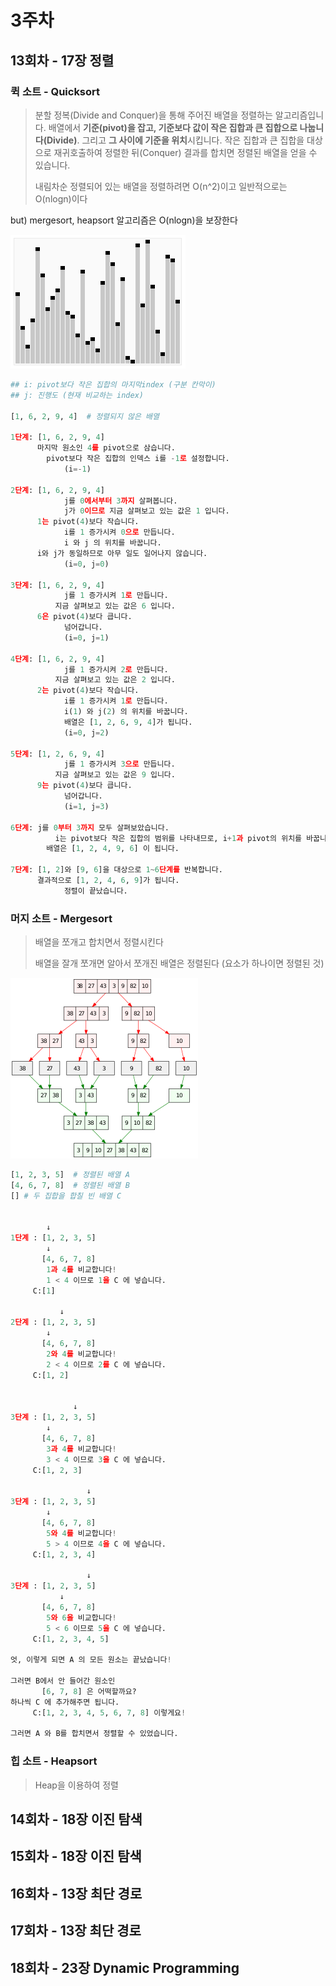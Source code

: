 # 3주차

## 13회차 - 17장 정렬



### 퀵 소트 - Quicksort

> 분할 정복(Divide and Conquer)을 통해 주어진 배열을 정렬하는 알고리즘입니다.
> 배열에서 **기준(pivot)을 잡고, 기준보다 값이 작은 집합과 큰 집합으로 나눕니다(Divide)**.
> 그리고 **그 사이에 기준을 위치**시킵니다. 작은 집합과 큰 집합을 대상으로 재귀호출하여 정렬한 뒤(Conquer) 결과를 합치면 정렬된 배열을 얻을 수 있습니다.
>
> 내림차순 정렬되어 있는 배열을 정렬하려면 O(n^2)이고 일반적으로는 O(nlogn)이다

but) mergesort, heapsort 알고리즘은 O(nlogn)을 보장한다



![Sorting_quicksort_anim](md-images/Sorting_quicksort_anim.gif)



```python
## i: pivot보다 작은 집합의 마지막index (구분 칸막이)
## j: 진행도 (현재 비교하는 index)

[1, 6, 2, 9, 4]  # 정렬되지 않은 배열

1단계: [1, 6, 2, 9, 4]
      마지막 원소인 4를 pivot으로 삼습니다.
	    pivot보다 작은 집합의 인덱스 i를 -1로 설정합니다.
			(i=-1)

2단계: [1, 6, 2, 9, 4]
			j를 0에서부터 3까지 살펴봅니다. 
			j가 0이므로 지금 살펴보고 있는 값은 1 입니다.
      1는 pivot(4)보다 작습니다.
			i를 1 증가시켜 0으로 만듭니다.
			i 와 j 의 위치를 바꿉니다.
      i와 j가 동일하므로 아무 일도 일어나지 않습니다.
			(i=0, j=0)

3단계: [1, 6, 2, 9, 4]
			j를 1 증가시켜 1로 만듭니다.
		  지금 살펴보고 있는 값은 6 입니다.
      6은 pivot(4)보다 큽니다.
			넘어갑니다.
			(i=0, j=1)

4단계: [1, 6, 2, 9, 4]
			j를 1 증가시켜 2로 만듭니다.
		  지금 살펴보고 있는 값은 2 입니다.
      2는 pivot(4)보다 작습니다.
			i를 1 증가시켜 1로 만듭니다.
			i(1) 와 j(2) 의 위치를 바꿉니다.
			배열은 [1, 2, 6, 9, 4]가 됩니다.
			(i=0, j=2)

5단계: [1, 2, 6, 9, 4]
			j를 1 증가시켜 3으로 만듭니다.
		  지금 살펴보고 있는 값은 9 입니다.
      9는 pivot(4)보다 큽니다.
			넘어갑니다.
			(i=1, j=3)

6단계: j를 0부터 3까지 모두 살펴보았습니다.
		  i는 pivot보다 작은 집합의 범위를 나타내므로, i+1과 pivot의 위치를 바꿉니다.
	    배열은 [1, 2, 4, 9, 6] 이 됩니다.

7단계: [1, 2]와 [9, 6]을 대상으로 1~6단계를 반복합니다.
      결과적으로 [1, 2, 4, 6, 9]가 됩니다.
			정렬이 끝났습니다.
```



### 머지 소트 - Mergesort

> 배열을 쪼개고 합치면서 정렬시킨다
>
> 배열을 잘개 쪼개면 알아서 쪼개진 배열은 정렬된다 (요소가 하나이면 정렬된 것)



![mergesort](md-images/mergesort.png)



```python
[1, 2, 3, 5]  # 정렬된 배열 A
[4, 6, 7, 8]  # 정렬된 배열 B
[] # 두 집합을 합칠 빈 배열 C


        ↓
1단계 : [1, 2, 3, 5] 
        ↓
       [4, 6, 7, 8] 
        1과 4를 비교합니다!
        1 < 4 이므로 1을 C 에 넣습니다.
     C:[1]

           ↓
2단계 : [1, 2, 3, 5] 
        ↓
       [4, 6, 7, 8] 
        2와 4를 비교합니다!
        2 < 4 이므로 2를 C 에 넣습니다.
     C:[1, 2]


              ↓
3단계 : [1, 2, 3, 5] 
        ↓
       [4, 6, 7, 8] 
        3과 4를 비교합니다!
        3 < 4 이므로 3을 C 에 넣습니다.
     C:[1, 2, 3]

                 ↓
3단계 : [1, 2, 3, 5] 
        ↓
       [4, 6, 7, 8] 
        5와 4를 비교합니다!
        5 > 4 이므로 4을 C 에 넣습니다.
     C:[1, 2, 3, 4]

                 ↓
3단계 : [1, 2, 3, 5] 
           ↓
       [4, 6, 7, 8] 
        5와 6을 비교합니다!
        5 < 6 이므로 5을 C 에 넣습니다.
     C:[1, 2, 3, 4, 5]

엇, 이렇게 되면 A 의 모든 원소는 끝났습니다!

그러면 B에서 안 들어간 원소인
       [6, 7, 8] 은 어떡할까요?
하나씩 C 에 추가해주면 됩니다.
     C:[1, 2, 3, 4, 5, 6, 7, 8] 이렇게요!

그러면 A 와 B를 합치면서 정렬할 수 있었습니다.
```



### 힙 소트 - Heapsort

> Heap을 이용하여 정렬





## 14회차 - 18장 이진 탐색

## 15회차 - 18장 이진 탐색

## 16회차 - 13장 최단 경로

## 17회차 - 13장 최단 경로

## 18회차 - 23장 Dynamic Programming



